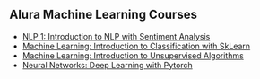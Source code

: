 ## Alura Machine Learning Courses

- [NLP 1: Introduction to NLP with Sentiment Analysis](https://cursos.alura.com.br/certificate/36ad987a-a981-4dfa-bdd1-5ea650bdac3d)
- [Machine Learning: Introduction to Classification with SkLearn](https://cursos.alura.com.br/certificate/9bf7a979-4f09-4825-be32-5222e3f3c520)
- [Machine Learning: Introduction to Unsupervised Algorithms](https://cursos.alura.com.br/certificate/3c853619-8a9d-4b94-83e6-c38c524bec22)
- [Neural Networks: Deep Learning with Pytorch](https://cursos.alura.com.br/certificate/2e649909-a716-43de-bbef-47ac88936da9)
